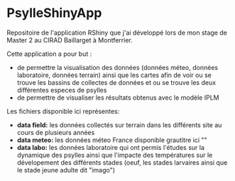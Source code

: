 # PsylleShinyApp
Repositoire de l'application RShiny que j'ai développé lors de mon stage de Master 2 au CIRAD Baillarget à Montferrier.

Cette application a pour but :

* de permettre la visualisation des données (données méteo, données laboratoire, données terrain) ainsi que les cartes afin de voir ou se trouve les bassins de collectes de données et ou se trouve les deux différentes especes de psylles
* de permettre de visualiser les résultats obtenus avec le modèle IPLM

Les fichiers disponible ici représentes:
* **data field:** les données collectés sur terrain dans les différents site au cours de plusieurs années
* **data meteo:** les données méteo France disponible grautitre ici ""
* **data labo:** les données laboratoire qui ont permis l'études sur la dynamique des psylles ainsi que l'impacte des températures sur le dévelopement des différents stades (oeuf, les  stades larvaires ainsi que le stade jeune adulte dit "imago")
